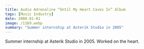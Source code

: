 ```yaml
---
title: Audio Adrenaline “Until My Heart Caves In” Album
tags: [Music Industry]
date: 2008-01-01
image: /1169.webp
summary: "Summer internship at Asterik Studio in 2005"
---
```


Summer internship at Asterik Studio in 2005. Worked on the heart.